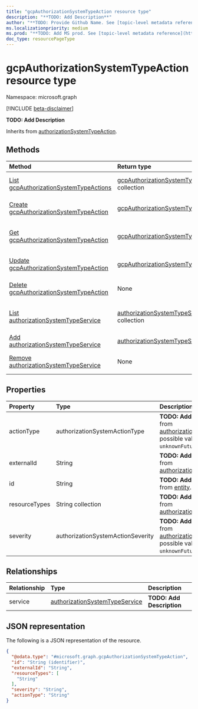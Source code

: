 ```yaml
---
title: "gcpAuthorizationSystemTypeAction resource type"
description: "**TODO: Add Description**"
author: "**TODO: Provide Github Name. See [topic-level metadata reference](https://aka.ms/msgo?pagePath=Document-APIs/Guidelines/Metadata)**"
ms.localizationpriority: medium
ms.prod: "**TODO: Add MS prod. See [topic-level metadata reference](https://aka.ms/msgo?pagePath=Document-APIs/Guidelines/Metadata)**"
doc_type: resourcePageType
---
```


# gcpAuthorizationSystemTypeAction resource type

Namespace: microsoft.graph

[!INCLUDE [beta-disclaimer](../../includes/beta-disclaimer.md)]

**TODO: Add Description**


Inherits from [authorizationSystemTypeAction](../resources/authorizationsystemtypeaction.md).

## Methods
|Method|Return type|Description|
|:---|:---|:---|
|[List gcpAuthorizationSystemTypeActions](../api/gcpauthorizationsystem-list-actions.md)|[gcpAuthorizationSystemTypeAction](../resources/gcpauthorizationsystemtypeaction.md) collection|Get a list of the [gcpAuthorizationSystemTypeAction](../resources/gcpauthorizationsystemtypeaction.md) objects and their properties.|
|[Create gcpAuthorizationSystemTypeAction](../api/gcpauthorizationsystem-post-actions.md)|[gcpAuthorizationSystemTypeAction](../resources/gcpauthorizationsystemtypeaction.md)|Create a new [gcpAuthorizationSystemTypeAction](../resources/gcpauthorizationsystemtypeaction.md) object.|
|[Get gcpAuthorizationSystemTypeAction](../api/gcpauthorizationsystemtypeaction-get.md)|[gcpAuthorizationSystemTypeAction](../resources/gcpauthorizationsystemtypeaction.md)|Read the properties and relationships of a [gcpAuthorizationSystemTypeAction](../resources/gcpauthorizationsystemtypeaction.md) object.|
|[Update gcpAuthorizationSystemTypeAction](../api/gcpauthorizationsystemtypeaction-update.md)|[gcpAuthorizationSystemTypeAction](../resources/gcpauthorizationsystemtypeaction.md)|Update the properties of a [gcpAuthorizationSystemTypeAction](../resources/gcpauthorizationsystemtypeaction.md) object.|
|[Delete gcpAuthorizationSystemTypeAction](../api/gcpauthorizationsystem-delete-actions.md)|None|Delete a [gcpAuthorizationSystemTypeAction](../resources/gcpauthorizationsystemtypeaction.md) object.|
|[List authorizationSystemTypeService](../api/gcpauthorizationsystemtypeaction-list-service.md)|[authorizationSystemTypeService](../resources/authorizationsystemtypeservice.md) collection|Get the authorizationSystemTypeService resources from the service navigation property.|
|[Add authorizationSystemTypeService](../api/gcpauthorizationsystemtypeaction-post-service.md)|[authorizationSystemTypeService](../resources/authorizationsystemtypeservice.md)|Add service by posting to the service collection.|
|[Remove authorizationSystemTypeService](../api/gcpauthorizationsystemtypeaction-delete-service.md)|None|Remove an [authorizationSystemTypeService](../resources/authorizationsystemtypeservice.md) object.|

## Properties
|Property|Type|Description|
|:---|:---|:---|
|actionType|authorizationSystemActionType|**TODO: Add Description** Inherited from [authorizationSystemTypeAction](../resources/authorizationsystemtypeaction.md).The possible values are: `delete`, `read`, `unknownFutureValue`.|
|externalId|String|**TODO: Add Description** Inherited from [authorizationSystemTypeAction](../resources/authorizationsystemtypeaction.md).|
|id|String|**TODO: Add Description** Inherited from [entity](../resources/entity.md).|
|resourceTypes|String collection|**TODO: Add Description** Inherited from [authorizationSystemTypeAction](../resources/authorizationsystemtypeaction.md).|
|severity|authorizationSystemActionSeverity|**TODO: Add Description** Inherited from [authorizationSystemTypeAction](../resources/authorizationsystemtypeaction.md).The possible values are: `normal`, `high`, `unknownFutureValue`.|

## Relationships
|Relationship|Type|Description|
|:---|:---|:---|
|service|[authorizationSystemTypeService](../resources/authorizationsystemtypeservice.md)|**TODO: Add Description**|

## JSON representation
The following is a JSON representation of the resource.
<!-- {
  "blockType": "resource",
  "keyProperty": "id",
  "@odata.type": "microsoft.graph.gcpAuthorizationSystemTypeAction",
  "baseType": "microsoft.graph.authorizationSystemTypeAction",
  "openType": false
}
-->
``` json
{
  "@odata.type": "#microsoft.graph.gcpAuthorizationSystemTypeAction",
  "id": "String (identifier)",
  "externalId": "String",
  "resourceTypes": [
    "String"
  ],
  "severity": "String",
  "actionType": "String"
}
```

